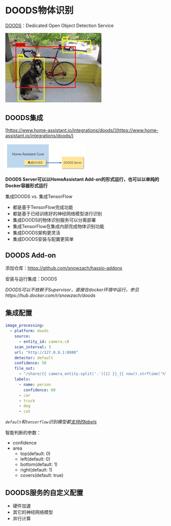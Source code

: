 # DOODS物体识别

[DOODS](https://github.com/snowzach/doods/)：Dedicated Open Object Detection Service

<img src="images/objectdetection.png" width="60%">

## DOODS集成

[https://www.home-assistant.io/integrations/doods/](https://www.home-assistant.io/integrations/doods/)

<img src="images/doodsintegration.png" width="50%">

**DOODS Server可以以HomeAssistant Add-on的形式运行，也可以以单纯的Docker容器形式运行**

集成DOODS vs. 集成TensorFlow

- 都是基于TensorFlow完成功能
- 都是基于已经训练好的神经网络模型进行识别
- 集成DOODS的物体识别服务可以分离部署
- 集成TensorFlow在集成内部完成物体识别功能
- 集成DOODS架构更灵活
- 集成DOODS安装与配置更简单

## DOODS Add-on

添加仓库：https://github.com/snowzach/hassio-addons

安装与运行集成：DOODS

*DOODS可以不依赖于Supervisor，直接在docker环境中运行，参见https://hub.docker.com/r/snowzach/doods*

## 集成配置

```yaml
image_processing:
  - platform: doods
    source:
      - entity_id: camera.c8
    scan_interval: 3
    url: "http://127.0.0.1:8080"
    detector: default
    confidence: 50
    file_out:
      - "/share/{{ camera_entity.split('.')[1] }}_{{ now().strftime('%Y%m%d_%H%M%S') }}.jpg"
    labels:
      - name: person
        confidence: 60
      - car
      - truck
      - dog
      - cat
```

*`default`和`tensorflow`识别模型都[支持的labels](https://raw.githubusercontent.com/amikelive/coco-labels/master/coco-labels-2014_2017.txt)*

智能判断的参数：

- confidence
- area
    + top(default: 0)
    + left(default: 0)
    + bottom(default: 1)
    + right(default: 1)
    + covers(default: true)

## DOODS服务的自定义配置

- 硬件加速
- 其它的神经网络模型
- 并行计算
